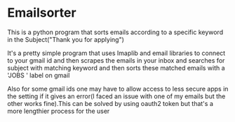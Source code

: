 # Emailsorter
This is a python program that sorts emails according to a specific keyword in the Subject("Thank you for applying")


It's a pretty simple program that uses Imaplib and email libraries to connect to your gmail id and then scrapes the emails in your inbox and searches for subject with matching keyword and then sorts these matched emails with a 'JOBS ' label on gmail

Also for some gmail ids one may have to allow access to less secure apps in the setting if it gives an error(I faced an issue with one of my emails but the other works fine).This can be solved by using oauth2 token but that's a more lengthier process for the user


